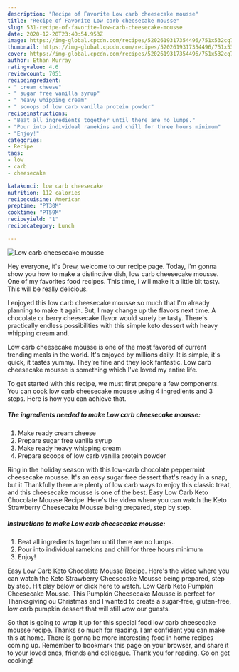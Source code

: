 ```yaml
---
description: "Recipe of Favorite Low carb cheesecake mousse"
title: "Recipe of Favorite Low carb cheesecake mousse"
slug: 531-recipe-of-favorite-low-carb-cheesecake-mousse
date: 2020-12-20T23:40:54.953Z
image: https://img-global.cpcdn.com/recipes/5202619317354496/751x532cq70/low-carb-cheesecake-mousse-recipe-main-photo.jpg
thumbnail: https://img-global.cpcdn.com/recipes/5202619317354496/751x532cq70/low-carb-cheesecake-mousse-recipe-main-photo.jpg
cover: https://img-global.cpcdn.com/recipes/5202619317354496/751x532cq70/low-carb-cheesecake-mousse-recipe-main-photo.jpg
author: Ethan Murray
ratingvalue: 4.6
reviewcount: 7051
recipeingredient:
- " cream cheese"
- " sugar free vanilla syrup"
- " heavy whipping cream"
- " scoops of low carb vanilla protein powder"
recipeinstructions:
- "Beat all ingredients together until there are no lumps."
- "Pour into individual ramekins and chill for three hours minimum"
- "Enjoy!"
categories:
- Recipe
tags:
- low
- carb
- cheesecake

katakunci: low carb cheesecake 
nutrition: 112 calories
recipecuisine: American
preptime: "PT30M"
cooktime: "PT59M"
recipeyield: "1"
recipecategory: Lunch

---
```



![Low carb cheesecake mousse](https://img-global.cpcdn.com/recipes/5202619317354496/751x532cq70/low-carb-cheesecake-mousse-recipe-main-photo.jpg)

Hey everyone, it's Drew, welcome to our recipe page. Today, I'm gonna show you how to make a distinctive dish, low carb cheesecake mousse. One of my favorites food recipes. This time, I will make it a little bit tasty. This will be really delicious.

I enjoyed this low carb cheesecake mousse so much that I&#39;m already planning to make it again. But, I may change up the flavors next time. A chocolate or berry cheesecake flavor would surely be tasty. There&#39;s practically endless possibilities with this simple keto dessert with heavy whipping cream and.

Low carb cheesecake mousse is one of the most favored of current trending meals in the world. It's enjoyed by millions daily. It is simple, it's quick, it tastes yummy. They're fine and they look fantastic. Low carb cheesecake mousse is something which I've loved my entire life.


To get started with this recipe, we must first prepare a few components. You can cook low carb cheesecake mousse using 4 ingredients and 3 steps. Here is how you can achieve that.

<!--inarticleads1-->

##### The ingredients needed to make Low carb cheesecake mousse:

1. Make ready  cream cheese
1. Prepare  sugar free vanilla syrup
1. Make ready  heavy whipping cream
1. Prepare  scoops of low carb vanilla protein powder


Ring in the holiday season with this low-carb chocolate peppermint cheesecake mousse. It&#39;s an easy sugar free dessert that&#39;s ready in a snap, but it Thankfully there are plenty of low carb ways to enjoy this classic treat, and this cheesecake mousse is one of the best. Easy Low Carb Keto Chocolate Mousse Recipe. Here&#39;s the video where you can watch the Keto Strawberry Cheesecake Mousse being prepared, step by step. 

<!--inarticleads2-->

##### Instructions to make Low carb cheesecake mousse:

1. Beat all ingredients together until there are no lumps.
1. Pour into individual ramekins and chill for three hours minimum
1. Enjoy!


Easy Low Carb Keto Chocolate Mousse Recipe. Here&#39;s the video where you can watch the Keto Strawberry Cheesecake Mousse being prepared, step by step. Hit play below or click here to watch. Low Carb Keto Pumpkin Cheesecake Mousse. This Pumpkin Cheesecake Mousse is perfect for Thanksgiving ou Christmas and I wanted to create a sugar-free, gluten-free, low carb pumpkin dessert that will still wow our guests. 

So that is going to wrap it up for this special food low carb cheesecake mousse recipe. Thanks so much for reading. I am confident you can make this at home. There is gonna be more interesting food in home recipes coming up. Remember to bookmark this page on your browser, and share it to your loved ones, friends and colleague. Thank you for reading. Go on get cooking!
